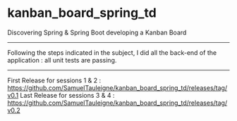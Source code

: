 # kanban_board_spring_td
Discovering Spring &amp; Spring Boot developing a Kanban Board

---

Following the steps indicated in the subject, I did all the back-end of the application : all unit tests are passing.

---

First Release for sessions 1 & 2 : https://github.com/SamuelTauleigne/kanban_board_spring_td/releases/tag/v0.1
Last Release for sessions 3 & 4 : https://github.com/SamuelTauleigne/kanban_board_spring_td/releases/tag/v0.2
